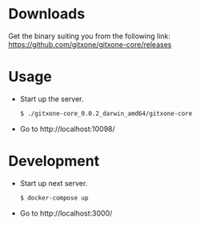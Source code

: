 
# Downloads

Get the binary suiting you from the following link:
https://github.com/gitxone/gitxone-core/releases


# Usage
- Start up the server.
  ```bash
  $ ./gitxone-core_0.0.2_darwin_amd64/gitxone-core
  ```

- Go to http://localhost:10098/



# Development

- Start up next server.
  ```bash
  $ docker-compose up
  ```

- Go to http://localhost:3000/

